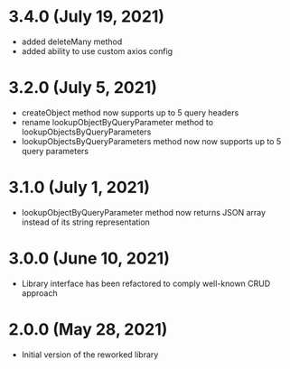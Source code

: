 # 3.4.0 (July 19, 2021)
* added deleteMany method
* added ability to use custom axios config

# 3.2.0 (July 5, 2021)
* createObject method now supports up to 5 query headers
* rename lookupObjectByQueryParameter method to lookupObjectsByQueryParameters
* lookupObjectsByQueryParameters method now now supports up to 5 query parameters

# 3.1.0 (July 1, 2021)
* lookupObjectByQueryParameter method now returns JSON array instead of its string representation

# 3.0.0 (June 10, 2021)
* Library interface has been refactored to comply well-known CRUD approach

# 2.0.0 (May 28, 2021)
* Initial version of the reworked library
